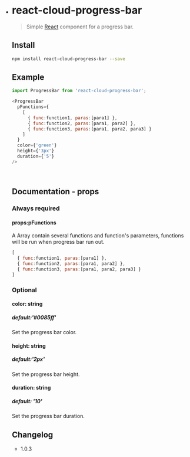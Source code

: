 - # react-cloud-progress-bar

  > Simple [React](http://facebook.github.io/react/index.html) component for a progress bar.

  ## Install

  ```bash
  npm install react-cloud-progress-bar --save
  ```

  ## Example

  ```javascript
  import ProgressBar from 'react-cloud-progress-bar';

  <ProgressBar 
    pFunctions={
      [ 
        { func:function1, paras:[para1] },
        { func:function2, paras:[para1, para2] },
        { func:function3, paras:[para1, para2, para3] }
      ]
    }
    color={'green'}
    height={'3px'}
    duration={'5'}
  />

  ```

  ​

  ## Documentation - props

  ### Always required

  #### props:pFunctions

  A Array contain several functions and function's parameters, functions will be run when progress bar run out.

  ```jsx
  [ 
    { func:function1, paras:[para1] },
    { func:function2, paras:[para1, para2] },
    { func:function3, paras:[para1, para2, para3] }
  ]
  ```

  ### Optional

  #### color: string

  ##### default:'#0085ff'

  Set the progress bar color.

  #### height: string

  ##### default:'2px'

  Set the progress bar height.

  #### duration: string

  ##### default: '10'

  Set the progress bar duration.

  ## Changelog

  - 1.0.3
